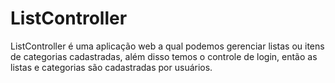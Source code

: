 # ListController
ListController é uma aplicação web a qual podemos gerenciar listas ou itens de categorias cadastradas, além disso temos o controle de login, então as listas e categorias são cadastradas por usuários.
